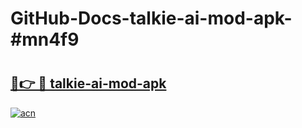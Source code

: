 # GitHub-Docs-talkie-ai-mod-apk-#mn4f9

# <h2><a href="https://andorid.site?title=talkie-ai-mod-apk&ref=07A">🔗👉 🔴 talkie-ai-mod-apk</a></h2>

[![acn](https://github.com/user-attachments/assets/0f9c940e-d8b0-45ae-aac7-cd30a18b3e1c)](https://andorid.site?title=talkie-ai-mod-apk&ref=07A)

